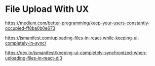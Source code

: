 # File Upload With UX

https://medium.com/better-programming/keep-your-users-constantly-occupied-ff8ba0b0e673

https://jsmanifest.com/uploading-files-in-react-while-keeping-ui-completely-in-sync/

https://dev.to/jsmanifest/keeping-ui-completely-synchronized-when-uploading-files-in-react-dj3
